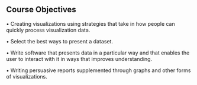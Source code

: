 ## Course Objectives

•	Creating visualizations using strategies that take in how people can quickly process visualization data.

•	Select the best ways to present a dataset.

•	Write software that presents data in a particular way and that enables the user to interact with it in ways that improves understanding. 

•	Writing persuasive reports supplemented through graphs and other forms of visualizations.

